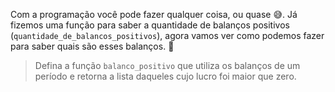 Com a programação você pode fazer qualquer coisa, ou quase :sweat_smile:. Já fizemos uma função para saber a quantidade de balanços positivos (`quantidade_de_balancos_positivos`), agora vamos ver como podemos fazer para saber quais são esses balanços.  :calendar:

> Defina a função `balanco_positivo` que utiliza os balanços de um período e retorna a lista daqueles cujo lucro foi maior que zero.

